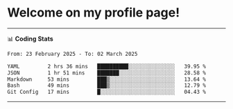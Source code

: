 # Welcome on my profile page!
<!-- print(("dralla"[::-1]+"s").capitalize()) -->

<!-- ---
👨🏻‍💻 **Busy With**
* Learning new Skills.
* Building small Projects.
* Being helpful. -->

---
📊 **Coding Stats**
<!--START_SECTION:waka-->

```txt
From: 23 February 2025 - To: 02 March 2025

YAML         2 hrs 36 mins   ██████████░░░░░░░░░░░░░░░   39.95 %
JSON         1 hr 51 mins    ███████░░░░░░░░░░░░░░░░░░   28.58 %
Markdown     53 mins         ███▒░░░░░░░░░░░░░░░░░░░░░   13.64 %
Bash         49 mins         ███▒░░░░░░░░░░░░░░░░░░░░░   12.79 %
Git Config   17 mins         █░░░░░░░░░░░░░░░░░░░░░░░░   04.43 %
```

<!--END_SECTION:waka-->
---
